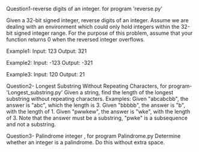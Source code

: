 Question1-reverse digits of an integer.  for program  'reverse.py'

Given a 32-bit signed integer, reverse digits of an integer.
Assume we are dealing with an environment which could only hold integers within the 32-bit signed integer range. For the purpose of this problem, assume that your function returns 0 when the reversed integer overflows.

Example1:
Input: 123
Output:  321

Example2:
Input: -123
Output: -321

Example3:
Input: 120
Output: 21

Question2- Longest Substring Without Repeating Characters, for program- 'Longest_substring.py'
Given a string, find the length of the longest substring without repeating characters.
Examples:
Given "abcabcbb", the answer is "abc", which the length is 3.
Given "bbbbb", the answer is "b", with the length of 1.
Given "pwwkew", the answer is "wke", with the length of 3. Note that the answer must be a substring, "pwke" is a subsequence and not a substring.

Question3- Palindrome integer , for program Palindrome.py
Determine whether an integer is a palindrome. Do this without extra space.
